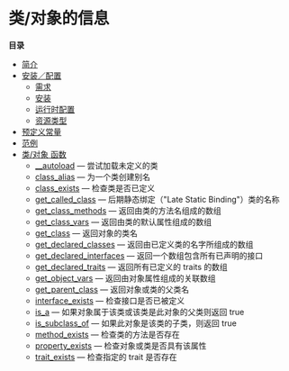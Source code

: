 类/对象的信息
=============

**目录**

-   [简介](/intro/classobj.html)
-   [安装／配置](/classobj/setup.html)
    -   [需求](/classobj/setup.html#需求)
    -   [安装](/classobj/setup.html#安装)
    -   [运行时配置](/classobj/setup.html#运行时配置)
    -   [资源类型](/classobj/setup.html#资源类型)
-   [预定义常量](/classobj/constants.html)
-   [范例](/classobj/examples.html)
-   [类/对象 函数](/ref/classobj.html)
    -   [\_\_autoload](/ref/classobj.html#__autoload) —
        尝试加载未定义的类
    -   [class\_alias](/ref/classobj.html#class_alias) —
        为一个类创建别名
    -   [class\_exists](/ref/classobj.html#class_exists) —
        检查类是否已定义
    -   [get\_called\_class](/ref/classobj.html#get_called_class) —
        后期静态绑定（"Late Static Binding"）类的名称
    -   [get\_class\_methods](/ref/classobj.html#get_class_methods) —
        返回由类的方法名组成的数组
    -   [get\_class\_vars](/ref/classobj.html#get_class_vars) —
        返回由类的默认属性组成的数组
    -   [get\_class](/ref/classobj.html#get_class) — 返回对象的类名
    -   [get\_declared\_classes](/ref/classobj.html#get_declared_classes)
        — 返回由已定义类的名字所组成的数组
    -   [get\_declared\_interfaces](/ref/classobj.html#get_declared_interfaces)
        — 返回一个数组包含所有已声明的接口
    -   [get\_declared\_traits](/ref/classobj.html#get_declared_traits)
        — 返回所有已定义的 traits 的数组
    -   [get\_object\_vars](/ref/classobj.html#get_object_vars) —
        返回由对象属性组成的关联数组
    -   [get\_parent\_class](/ref/classobj.html#get_parent_class) —
        返回对象或类的父类名
    -   [interface\_exists](/ref/classobj.html#interface_exists) —
        检查接口是否已被定义
    -   [is\_a](/ref/classobj.html#is_a) —
        如果对象属于该类或该类是此对象的父类则返回 true
    -   [is\_subclass\_of](/ref/classobj.html#is_subclass_of) —
        如果此对象是该类的子类，则返回 true
    -   [method\_exists](/ref/classobj.html#method_exists) —
        检查类的方法是否存在
    -   [property\_exists](/ref/classobj.html#property_exists) —
        检查对象或类是否具有该属性
    -   [trait\_exists](/ref/classobj.html#trait_exists) — 检查指定的
        trait 是否存在
